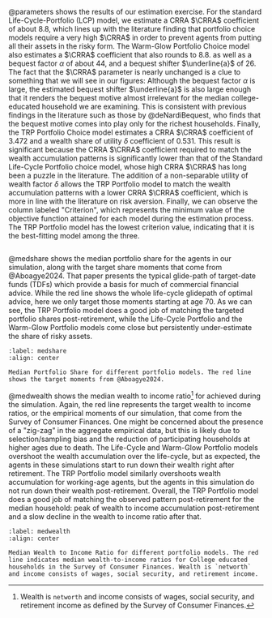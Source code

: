 @parameters shows the results of our estimation exercise.
For the standard Life-Cycle-Portfolio (LCP) model, we estimate a CRRA $\CRRA$ coefficient of about 8.8, which lines up with the literature finding that portfolio choice models require a very high $\CRRA$ in order to prevent agents from putting all their assets in the risky form.
The Warm-Glow Portfolio Choice model also estimates a $\CRRA$ coefficient that also rounds to 8.8.
as well as a bequest factor $\alpha$ of about 44, and a bequest shifter $\underline{a}$ of 26.
The fact that the $\CRRA$ parameter is nearly unchanged is a clue to something that we will see in our figures: Although the bequest factor $\alpha$ is large, the estimated bequest shifter $\underline{a}$ is also large enough that it renders the bequest motive almost irrelevant for the median college-educated household we are examining.
This is consistent with previous findings in the literature such as those by @deNardiBequest, who finds that the bequest motive comes into play only for the richest households.
Finally, the TRP Portfolio Choice model estimates a CRRA $\CRRA$ coefficient of 3.472 and a wealth share of utility $\delta$ coefficient of 0.531.
This result is significant because the CRRA $\CRRA$ coefficient required to match the wealth accumulation patterns is significantly lower than that of the Standard Life-Cycle Portfolio choice model, whose high CRRA $\CRRA$ has long been a puzzle in the literature.
The addition of a non-separable utility of wealth factor $\delta$ allows the TRP Portfolio model to match the wealth accumulation patterns with a lower CRRA $\CRRA$ coefficient, which is more in line with the literature on risk aversion.
Finally, we can observe the column labeled "Criterion", which represents the minimum value of the objective function attained for each model during the estimation process.
The TRP Portfolio model has the lowest criterion value, indicating that it is the best-fitting model among the three.

```{include} parameters.tex
```

@medshare shows the median portfolio share for the agents in our simulation, along with the target share moments that come from @Aboagye2024.
That paper presents the typical glide-path of target-date funds (TDFs) which provide a basis for much of commercial financial advice.
While the red line shows the whole life-cycle glidepath of optimal advice, here we only target those moments starting at age 70.
As we can see, the TRP Portfolio model does a good job of matching the targeted portfolio shares post-retirement, while the Life-Cycle Portfolio and the Warm-Glow Portfolio models come close but persistently under-estimate the share of risky assets.

```{figure} figures/median_share
:label: medshare
:align: center 

Median Portfolio Share for different portfolio models. The red line shows the target moments from @Aboagye2024. 
```

@medwealth shows the median wealth to income ratio[^wtoy] for achieved during the simulation.
Again, the red line represents the target wealth to income ratios, or the empirical moments of our simulation, that come from the Survey of Consumer Finances.
One might be concerned about the presence of a "zig-zag" in the aggregate empirical data, but this is likely due to selection/sampling bias and the reduction of participating households at higher ages due to death.
The Life-Cycle and Warm-Glow Portfolio models overshoot the wealth accumulation over the life-cycle, but as expected, the agents in these simulations start to run down their wealth right after retirement.
The TRP Portfolio model similarly overshoots wealth accumulation for working-age agents, but the agents in this simulation do not run down their wealth post-retirement.
Overall, the TRP Portfolio model does a good job of matching the observed pattern post-retirement for the median household: peak of wealth to income accumulation post-retirement and a slow decline in the wealth to income ratio after that.

[^wtoy]: Wealth is `networth` and income consists of wages, social security, and retirement income as defined by the Survey of Consumer Finances.

```{figure} figures/median_wealth
:label: medwealth
:align: center 

Median Wealth to Income Ratio for different portfolio models. The red line indicates median wealth-to-income ratios for College educated households in the Survey of Consumer Finances. Wealth is `networth` and income consists of wages, social security, and retirement income. 
```
